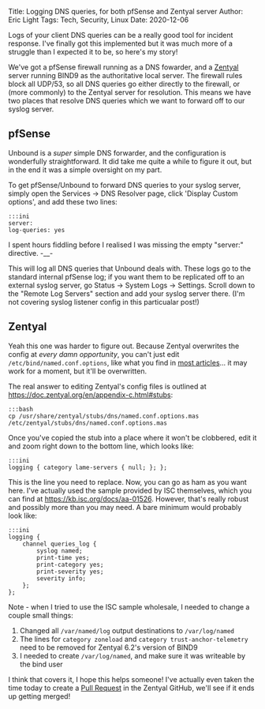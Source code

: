 Title: Logging DNS queries, for both pfSense and Zentyal server
Author: Eric Light
Tags: Tech, Security, Linux
Date: 2020-12-06

Logs of your client DNS queries can be a really good tool for incident response.  I've finally got this implemented but it was much more of a struggle than I expected it to be, so here's my story!

We've got a pfSense firewall running as a DNS fowarder, and a [Zentyal](https://www.zentyal.com) server running BIND9 as the authoritative local server.  The firewall rules block all UDP/53, so all DNS queries go either directly to the firewall, or (more commonly) to the Zentyal server for resolution.  This means we have two places that resolve DNS queries which we want to forward off to our syslog server.

## pfSense

Unbound is a _super_ simple DNS forwarder, and the configuration is wonderfully straightforward.  It did take me quite a while to figure it out, but in the end it was a simple oversight on my part.

To get pfSense/Unbound to forward DNS queries to your syslog server, simply open the Services -> DNS Resolver page, click 'Display Custom options', and add these two lines:

    :::ini
    server:
    log-queries: yes

I spent hours fiddling before I realised I was missing the empty "server:" directive.  -__-

This will log all DNS queries that Unbound deals with.  These logs go to the standard internal pfSense log; if you want them to be replicated off to an external syslog server, go Status -> System Logs -> Settings.  Scroll down to the "Remote Log Servers" section and add your syslog server there.  (I'm not covering syslog listener config in this particualar post!)

## Zentyal

Yeah this one was harder to figure out.  Because Zentyal overwrites the config at _every damn opportunity_, you can't just edit `/etc/bind/named.conf.options`, like what you find in [most articles](https://www.thegeekdiary.com/how-to-enable-bind-query-logging-to-find-out-whos-querying-a-name-server/)... it may work for a moment, but it'll be overwritten.

The real answer to editing Zentyal's config files is outlined at <https://doc.zentyal.org/en/appendix-c.html#stubs>:

    :::bash
    cp /usr/share/zentyal/stubs/dns/named.conf.options.mas /etc/zentyal/stubs/dns/named.conf.options.mas

Once you've copied the stub into a place where it won't be clobbered, edit it and zoom right down to the bottom line, which looks like:

    :::ini
    logging { category lame-servers { null; }; };

This is the line you need to replace.  Now, you can go as ham as you want here.  I've actually used the sample provided by ISC themselves, which you can find at <https://kb.isc.org/docs/aa-01526>.  However, that's really robust and possibly more than you may need.  A bare minimum would probably look like:

    :::ini
    logging { 
        channel queries_log {
            syslog named;
            print-time yes;
            print-category yes;
            print-severity yes;
            severity info;
        };
    };

Note - when I tried to use the ISC sample wholesale, I needed to change a couple small things:

1.  Changed all `/var/named/log` output destinations to `/var/log/named`
1.  The lines for `category zoneload` and `category trust-anchor-telemetry` need to be removed for Zentyal 6.2's version of BIND9 
1.  I needed to create `/var/log/named`, and make sure it was writeable by the bind user

I think that covers it, I hope this helps someone!  I've actually even taken the time today to create a [Pull Request](https://github.com/zentyal/zentyal/pull/2005) in the Zentyal GitHub, we'll see if it ends up getting merged!
